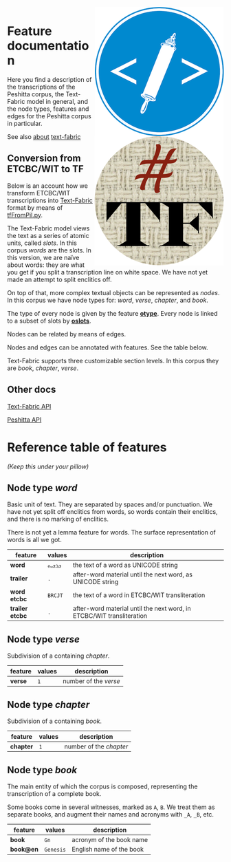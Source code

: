 <img src="images/etcbc.png" align="right"/>
<img src="images/tf.png" align="right"/>

Feature documentation
=====================

Here you find a description of the transcriptions of the Peshitta corpus, the
Text-Fabric model in general, and the node types, features and edges for the
Peshitta corpus in particular.

See also [about](about.md) [text-fabric](textfabric.md)

Conversion from ETCBC/WIT to TF
---------------------------------

Below is an account how we transform ETCBC/WIT transcriptions into
[Text-Fabric](https://dans-labs.github.io/text-fabric/) format by means of
[tfFromPil.py](../programs/tfFromPil.py).

The Text-Fabric model views the text as a series of atomic units, called
*slots*. In this corpus *words* are the slots.
In this version, we are naïve about words: they are what you get if you split
a transcription line on white space. We have not yet made an attempt to split
enclitics off.

On top of that, more complex textual objects can be represented as *nodes*. In
this corpus we have node types for: *word*, *verse*,
*chapter*, and *book*.

The type of every node is given by the feature
[**otype**](https://dans-labs.github.io/text-fabric/Api/General/#node-features).
Every node is linked to a subset of slots by
[**oslots**](https://dans-labs.github.io/text-fabric/Api/General/#edge-features).

Nodes can be related by means of edges.

Nodes and edges can be annotated with features. See the table below.

Text-Fabric supports three customizable section levels. In this corpus they are
*book*, *chapter*, *verse*.

Other docs
----------

[Text-Fabric API](https://dans-labs.github.io/text-fabric/Api/General/)

[Peshitta API](https://dans-labs.github.io/text-fabric/Api/Peshitta/)

Reference table of features
===========================

*(Keep this under your pillow)*

Node type *word*
-------------------------

Basic unit of text. They are separated by spaces and/or punctuation.
We have not yet split off enclitics from words, so words contain their enclitics,
and there is no marking of enclitics.

There is not yet a lemma feature for words. The surface representation of words
is all we got.

feature | values |  description
------- | ------ | ------
**word** | `ܒܪܫܝܬ` | the text of a word as UNICODE string
**trailer** | `.` | after-word material until the next word, as UNICODE string
**word etcbc** | `BRCJT` | the text of a word in ETCBC/WIT transliteration
**trailer etcbc** | `.` | after-word material until the next word, in ETCBC/WIT transliteration

Node type *verse*
-------------------------

Subdivision of a containing *chapter*. 

feature | values | description
------- | ------ | ------
**verse** | `1` | number of the *verse*

Node type *chapter*
-----------------------------

Subdivision of a containing *book*.

feature | values | description
------- | ------ | ------
**chapter** | `1` | number of the *chapter*

Node type *book*
-----------------------------

The main entity of which the corpus is composed, representing the transcription
of a complete book.

Some books come in several witnesses, marked as `A`, `B`. 
We treat them as separate books, and augment their names and acronyms with `_A`, `_B`, etc.

feature | values | description
------- | ------ | ------
**book** | `Gn` | acronym of the book name
**book@en** | `Genesis` | English name of the book

